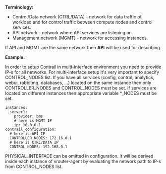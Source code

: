 **Terminology:**

* Control/Data network (CTRL/DATA) - network for data traffic of workload and for control traffic between compute nodes and control services.
* API network - network where API services are listening on.
* Management network (MGMT) - network for accessing instances.

If API and MGMT are the same network then **API** will be used for describing.

**Example:**

In order to setup Contrail in multi-interface environment you need to provide IP-s for all networks.
For multi-interface setup it's very important to specify CONTROL_NODES list.
If you have all services (config, control, analytics, webui, rabbitmq, databases, ...) located on the same instance then only CONTROLLER_NODES and CONTROL_NODES must be set. If services are located on different instances then appropriate variable *_NODES must be set.

```
instances:
  server1:
    provider: bms
    # here is MGMT IP
    ip: 10.0.0.1
contrail_configuration:
  # here is API IP
  CONTROLLER_NODES: 172.16.0.1
  # here is CTRL/DATA IP
  CONTROL_NODES: 192.168.0.1
```

PHYSICAL_INTERFACE can be omitted in configuration. It will be derived inside each instance of vrouter-agent by evaluating the network path to IP-s from CONTROL_NODES list.

